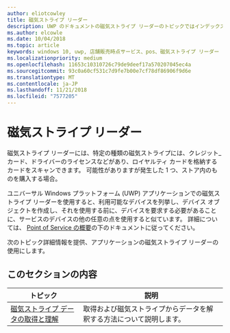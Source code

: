 ```yaml
---
author: eliotcowley
title: 磁気ストライプ リーダー
description: UWP のドキュメントの磁気ストライプ リーダーのトピックではインデックス。
ms.author: elcowle
ms.date: 10/04/2018
ms.topic: article
keywords: windows 10, uwp, 店舗販売時点サービス、pos、磁気ストライプ リーダー
ms.localizationpriority: medium
ms.openlocfilehash: 11653c10310726c79de9deef17a570207045ec4a
ms.sourcegitcommit: 93c0a60cf531c7d9fe7b00e7cf78df86906f9d6e
ms.translationtype: MT
ms.contentlocale: ja-JP
ms.lasthandoff: 11/21/2018
ms.locfileid: "7577205"
---
```

# <a name="magnetic-stripe-reader"></a>磁気ストライプ リーダー

磁気ストライプ リーダーには、特定の種類の磁気ストライプには、クレジット_カード、ドライバーのライセンスなどがあり、ロイヤルティ カードを格納するカードをスキャンできます。 可能性がありますが発生した 1 つ、ストア内のものを購入する場合。

ユニバーサル Windows プラットフォーム (UWP) アプリケーションでの磁気ストライプ リーダーを使用すると、利用可能なデバイスを列挙し、デバイス オブジェクトを作成し、それを使用する前に、デバイスを要求する必要があることに、サービスのデバイスの他の任意の点を使用すると似ています。 詳細については、 [Point of Service の概要](pos-basics.md)の下のドキュメントに従ってください。

次のトピック詳細情報を提供、アプリケーションの磁気ストライプ リーダーの使用にします。

## <a name="in-this-section"></a>このセクションの内容

| トピック | 説明 |
|-------|-------------|
| [磁気ストライプ データの取得と理解](../devices-sensors/pos-magnetic-stripe-reader-data.md) | 取得および磁気ストライプからデータを解釈する方法について説明します。 |